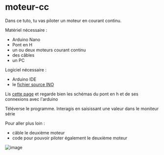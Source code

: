 # moteur-cc

Dans ce tuto, tu vas piloter un moteur en courant continu.

Matériel nécessaire :
- Arduino Nano
- Pont en H
- un ou deux moteurs courant continu
- des câbles
- un PC

Logiciel nécessaire :
- Arduino IDE
- le [fichier source INO](cc-moteur.ino)

Lis [cette page](https://arduino.blaisepascal.fr/pont-en-h-l298n/) et regarde bien les schémas du pont en h et de ses connexions avec l'arduino

Téléverse le programme.
Interagis en saisissant une valeur dans le moniteur série

Pour aller plus loin :
- câble le deuxième moteur
- code pour pouvoir piloter également le deuxième moteur


![image](https://github.com/user-attachments/assets/bba78b49-aded-47bd-ae2c-2104c323bc9a)
